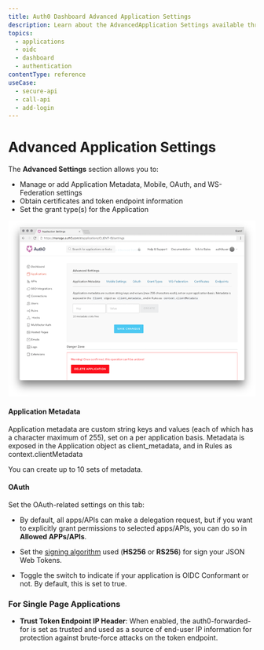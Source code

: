 ```yaml
---
title: Auth0 Dashboard Advanced Application Settings
description: Learn about the AdvancedApplication Settings available through the Auth0 Dashboard.
topics:
  - applications
  - oidc
  - dashboard
  - authentication
contentType: reference
useCase:
  - secure-api
  - call-api
  - add-login
---
```


# Advanced Application Settings

The **Advanced Settings** section allows you to:

* Manage or add Application Metadata, Mobile, OAuth, and WS-Federation settings 
* Obtain certificates and token endpoint information
* Set the grant type(s) for the Application

![Advanced Application Settings Page](/media/articles/applications/advanced-settings.png)

#### Application Metadata

Application metadata are custom string keys and values (each of which has a character maximum of 255), set on a per application basis. Metadata is exposed in the Application object as client_metadata, and in Rules as context.clientMetadata

You can create up to 10 sets of metadata.

#### OAuth

Set the OAuth-related settings on this tab:

* By default, all apps/APIs can make a delegation request, but if you want to explicitly grant permissions to selected apps/APIs, you can do so in **Allowed APPs/APIs**.

* Set the [signing algorithm](/concepts/signing-algorithms) used (**HS256** or **RS256**) for sign your JSON Web Tokens.

* Toggle the switch to indicate if your application is OIDC Conformant or not. By default, this is set to true.



### For Single Page Applications

- **Trust Token Endpoint IP Header**: When enabled, the auth0-forwarded-for is set as trusted and used as a source of end-user IP information for protection against brute-force attacks on the token endpoint.

